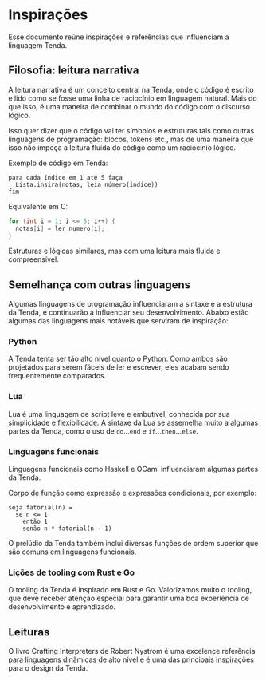 # Inspirações

Esse documento reúne inspirações e referências que influenciam a linguagem Tenda.

## Filosofia: leitura narrativa

A leitura narrativa é um conceito central na Tenda, onde o código é escrito e lido como se fosse uma linha de raciocínio em linguagem natural. Mais do que isso, é uma maneira de combinar o mundo do código com o discurso lógico.

Isso quer dizer que o código vai ter símbolos e estruturas tais como outras linguagens de programação: blocos, tokens etc., mas de uma maneira que isso não impeça a leitura fluida do código como um raciocínio lógico.

Exemplo de código em Tenda:

```tenda
para cada índice em 1 até 5 faça
  Lista.insira(notas, leia_número(índice))
fim
```

Equivalente em C:

```c
for (int i = 1; i <= 5; i++) {
  notas[i] = ler_numero(i);
}
```

Estruturas e lógicas similares, mas com uma leitura mais fluida e compreensível.

## Semelhança com outras linguagens

Algumas linguagens de programação influenciaram a sintaxe e a estrutura da Tenda, e continuarão a influenciar seu desenvolvimento. Abaixo estão algumas das linguagens mais notáveis que serviram de inspiração:

### Python

A Tenda tenta ser tão alto nível quanto o Python. Como ambos são projetados para serem fáceis de ler e escrever, eles acabam sendo frequentemente comparados.

### Lua

Lua é uma linguagem de script leve e embutível, conhecida por sua simplicidade e flexibilidade. A sintaxe da Lua se assemelha muito a algumas partes da Tenda, como o uso de `do`...`end` e `if`...`then`...`else`.

### Linguagens funcionais

Linguagens funcionais como Haskell e OCaml influenciaram algumas partes da Tenda.

Corpo de função como expressão e expressões condicionais, por exemplo:

```tenda
seja fatorial(n) =
  se n <= 1
    então 1
    senão n * fatorial(n - 1)
```

O prelúdio da Tenda também inclui diversas funções de ordem superior que são comuns em linguagens funcionais.

### Lições de tooling com Rust e Go

O tooling da Tenda é inspirado em Rust e Go. Valorizamos muito o tooling, que deve receber atenção especial para garantir uma boa experiência de desenvolvimento e aprendizado.

## Leituras

O livro Crafting Interpreters de Robert Nystrom é uma excelence referência para linguagens dinâmicas de alto nível e é uma das principais inspirações para o design da Tenda.
